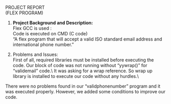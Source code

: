 PROJECT REPORT\
(FLEX PROGRAM)

1.	**Project Background and Description:**\
Flex GCC is used :\
Code is executed on CMD (C code)\
“A flex program that will accept a valid ISO standard email address and international phone number.”

2. Problems and Issues:\
First of all, required libraries must be installed before executing the code. Our block of code was not running without “yywrap()” for “validemail” code.\ 
It was asking for a wrap reference. So wrap up library is installed to execute our code without any hurdles.\

There were no problems found in our “validphonenumber” program and it was executed properly. However, we added some conditions to improve our code.

